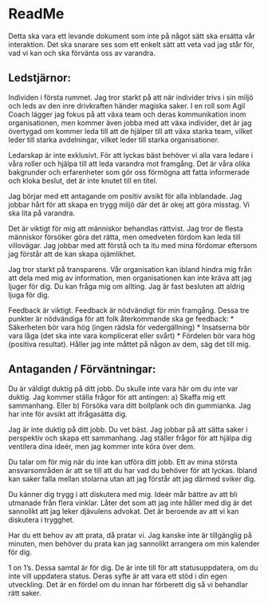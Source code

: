 # ReadMe

Detta ska vara ett levande dokument som inte på något sätt ska ersätta vår interaktion. Det ska snarare ses som ett enkelt sätt att veta vad jag står för, vad vi kan och ska förvänta oss av varandra.

## Ledstjärnor:

Individen i första rummet. Jag tror starkt på att när individer trivs i sin miljö och leds av den inre drivkraften händer magiska saker. I en roll som Agil Coach lägger jag fokus på att växa team och deras kommunikation inom organisationen, men kommer även jobba med att växa individer, det är jag övertygad om kommer leda till att de hjälper till att växa starka team, vilket leder till starka avdelningar, vilket leder till starka organisationer.

Ledarskap är inte exklusivt. För att lyckas bäst behöver vi alla vara ledare i våra roller och hjälpa till att leda varandra mot framgång. Det är våra olika bakgrunder och erfarenheter som gör oss förmögna att fatta informerade och kloka beslut, det är inte knutet till en titel.

Jag börjar med ett antagande om positiv avsikt för alla inblandade. Jag jobbar hårt för att skapa en trygg miljö där det är okej att göra misstag. Vi ska lita på varandra.

Det är viktigt för mig att människor behandlas rättvist. Jag tror de flesta människor försöker göra det rätta, men omedveten fördom kan leda till villovägar. Jag jobbar med att förstå och ta itu med mina fördomar eftersom jag förstår att de kan skapa ojämlikhet.

Jag tror starkt på transparens. Vår organisation kan ibland hindra mig från att dela med mig av information, men organisationen kan inte kräva att jag ljuger för dig. Du kan fråga mig om allting. Jag är fast besluten att aldrig ljuga för dig.

Feedback är viktigt. Feedback är nödvändigt för min framgång. Dessa tre punkter är nödvändiga för att folk återkommande ska ge feedback: * Säkerheten bör vara hög (ingen rädsla för vedergällning) * Insatserna bör vara låga (det ska inte vara komplicerat eller svårt) * Fördelen bör vara hög (positiva resultat). Håller jag inte måttet på någon av dem, säg det till mig.

## Antaganden / Förväntningar:

Du är väldigt duktig på ditt jobb. Du skulle inte vara här om du inte var duktig. Jag kommer ställa frågor för att antingen: a) Skaffa mig ett sammanhang. Eller b) Försöka vara ditt bollplank och din gummianka. Jag har inte för avsikt att ifrågasätta dig.

Jag är inte duktig på ditt jobb. Du vet bäst. Jag jobbar på att sätta saker i perspektiv och skapa ett sammanhang. Jag ställer frågor för att hjälpa dig ventilera dina ideér, men jag kommer inte köra över dem.

Du talar om för mig när du inte kan utföra ditt jobb. Ett av mina största ansvarsområden är att se till att du har vad du behöver för att lyckas. Ibland kan saker falla mellan stolarna utan att jag förstår att jag därmed sviker dig.

Du känner dig trygg i att diskutera med mig. Ideér mår bättre av att bli utmanade från flera vinklar. Låter det som att jag inte håller med dig är det sannolikt att jag leker djävulens advokat. Det är beroende av att vi kan diskutera i trygghet.

Har du ett behov av att prata, då pratar vi. Jag kanske inte är tillgänglig på minuten, men behöver du prata kan jag sannolikt arrangera om min kalender för dig.

1 on 1’s. Dessa samtal är för dig. De är inte till för att statusuppdatera, om du inte vill uppdatera status. Deras syfte är att vara ett stöd i din egen utveckling. Det är en fördel om du innan har förberett dig så vi behandlar rätt saker.

